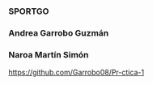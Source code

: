 ### SPORTGO
### Andrea Garrobo Guzmán
### Naroa Martín Simón
https://github.com/Garrobo08/Pr-ctica-1
